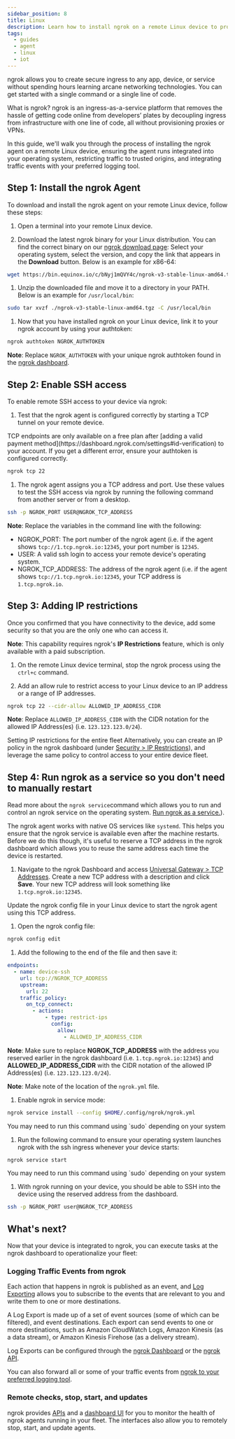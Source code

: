 ```yaml
---
sidebar_position: 8
title: Linux
description: Learn how to install ngrok on a remote Linux device to provide secure access and management.
tags:
  - guides
  - agent
  - linux
  - iot
---
```


ngrok allows you to create secure ingress to any app, device, or service without spending hours learning arcane networking technologies. You can get started with a single command or a single line of code.

What is ngrok? ngrok is an ingress-as-a-service platform that removes the hassle of getting code online from developers’ plates by decoupling ingress from infrastructure with one line of code, all without provisioning proxies or VPNs.

In this guide, we'll walk you through the process of installing the ngrok agent on a remote Linux device, ensuring the agent runs integrated into your operating system, restricting traffic to trusted origins, and integrating traffic events with your preferred logging tool.

## Step 1: Install the ngrok Agent

To download and install the ngrok agent on your remote Linux device, follow these steps:

1. Open a terminal into your remote Linux device.

1. Download the latest ngrok binary for your Linux distribution. You can find the correct binary on our [ngrok download page](https://download.ngrok.com): Select your operating system, select the version, and copy the link that appears in the **Download** button. Below is an example for x86-64:

```bash
wget https://bin.equinox.io/c/bNyj1mQVY4c/ngrok-v3-stable-linux-amd64.tgz
```

1. Unzip the downloaded file and move it to a directory in your PATH. Below is an example for `/usr/local/bin`:

```bash
sudo tar xvzf ./ngrok-v3-stable-linux-amd64.tgz -C /usr/local/bin
```

1. Now that you have installed ngrok on your Linux device, link it to your ngrok account by using your authtoken:

```bash
ngrok authtoken NGROK_AUTHTOKEN
```

**Note**: Replace `NGROK_AUTHTOKEN` with your unique ngrok authtoken found in the [ngrok dashboard](https://dashboard.ngrok.com/get-started/your-authtoken).

## Step 2: Enable SSH access

To enable remote SSH access to your device via ngrok:

1. Test that the ngrok agent is configured correctly by starting a TCP tunnel on your remote device.

<Warning>
TCP endpoints are only available on a free plan after [adding a valid payment method](https://dashboard.ngrok.com/settings#id-verification) to your account. If you get a different error, ensure your authtoken is configured correctly.
</Warning>

```bash
ngrok tcp 22
```

1. The ngrok agent assigns you a TCP address and port. Use these values to test the SSH access via ngrok by running the following command from another server or from a desktop.

```bash
ssh -p NGROK_PORT USER@NGROK_TCP_ADDRESS
```

**Note**: Replace the variables in the command line with the following:

- NGROK_PORT: The port number of the ngrok agent (i.e. if the agent shows `tcp://1.tcp.ngrok.io:12345`, your port number is `12345`.
- USER: A valid ssh login to access your remote device's operating system.
- NGROK_TCP_ADDRESS: The address of the ngrok agent (i.e. if the agent shows `tcp://1.tcp.ngrok.io:12345`, your TCP address is `1.tcp.ngrok.io`.

## Step 3: Adding IP restrictions

Once you confirmed that you have connectivity to the device, add some security so that you are the only one who can access it.

**Note**: This capability requires ngrok's **IP Restrictions** feature, which is only available with a paid subscription.

1. On the remote Linux device terminal, stop the ngrok process using the `ctrl+c` command.

1. Add an allow rule to restrict access to your Linux device to an IP address or a range of IP addresses.

```bash
ngrok tcp 22 --cidr-allow ALLOWED_IP_ADDRESS_CIDR
```

**Note**: Replace `ALLOWED_IP_ADDRESS_CIDR` with the CIDR notation for the allowed IP Address(es) (i.e. `123.123.123.0/24`).

<Tip> Setting IP restrictions for the entire fleet
Alternatively, you can create an IP policy in the ngrok dashboard (under [Security > IP Restrictions](https://dashboard.ngrok.com/security/ip-restrictions)), and leverage the same policy to control access to your entire device fleet.
</Tip>

## Step 4: Run ngrok as a service so you don't need to manually restart

Read more about the `ngrok service`command which allows you to run and control an ngrok service on the operating system. [Run ngrok as a service.](/agent/cli/#ngrok-service)).

The ngrok agent works with native OS services like `systemd`. This helps you ensure that the ngrok service is available even after the machine restarts. Before we do this though, it's useful to reserve a TCP address in the ngrok dashboard which allows you to reuse the same address each time the device is restarted.

1. Navigate to the ngrok Dashboard and access [Universal Gateway > TCP Addresses](https://dashboard.ngrok.com/tcp-addresses). Create a new TCP address with a description and click **Save**. Your new TCP address will look something like `1.tcp.ngrok.io:12345`.

Update the ngrok config file in your Linux device to start the ngrok agent using this TCP address.

1. Open the ngrok config file:

```bash
ngrok config edit
```

1. Add the following to the end of the file and then save it:

```yaml
endpoints:
  - name: device-ssh
    url: tcp://NGROK_TCP_ADDRESS
    upstream:
      url: 22
    traffic_policy:
      on_tcp_connect:
        - actions:
            - type: restrict-ips
              config:
                allow:
                  - ALLOWED_IP_ADDRESS_CIDR
```

**Note**: Make sure to replace **NGROK_TCP_ADDRESS** with the address you reserved earlier in the ngrok dashboard (i.e. `1.tcp.ngrok.io:12345`) and **ALLOWED_IP_ADDRESS_CIDR** with the CIDR notation of the allowed IP Address(es) (i.e. `123.123.123.0/24`).

**Note**: Make note of the location of the `ngrok.yml` file.

1. Enable ngrok in service mode:

```bash
ngrok service install --config $HOME/.config/ngrok/ngrok.yml
```

<Note>
You may need to run this command using `sudo` depending on your system
</Note>

1. Run the following command to ensure your operating system launches ngrok with the ssh ingress whenever your device starts:

```bash
ngrok service start
```

<Note>
You may need to run this command using `sudo` depending on your system
</Note>

1. With ngrok running on your device, you should be able to SSH into the device using the reserved address from the dashboard.

```bash
ssh -p NGROK_PORT user@NGROK_TCP_ADDRESS
```

## What's next?

Now that your device is integrated to ngrok, you can ​​execute tasks at the ngrok dashboard to operationalize your fleet:

### Logging Traffic Events from ngrok

Each action that happens in ngrok is published as an event, and [Log Exporting](/obs/) allows you to subscribe to the events that are relevant to you and write them to one or more destinations.

A Log Export is made up of a set of event sources (some of which can be filtered), and event destinations. Each export can send events to one or more destinations, such as Amazon CloudWatch Logs, Amazon Kinesis (as a data stream), or Amazon Kinesis Firehose (as a delivery stream).

Log Exports can be configured through the [ngrok Dashboard](https://dashboard.ngrok.com/observability/event-subscriptions) or the [ngrok API](/api/resources/event-destinations/).

You can also forward all or some of your traffic events from [ngrok to your preferred logging tool](/obs/).

### Remote checks, stop, start, and updates

ngrok provides [APIs](/api/resources/tunnel-sessions/#restart-tunnel-agent) and a [dashboard UI](https://dashboard.ngrok.com/tunnels/agents) for you to monitor the health of ngrok agents running in your fleet. The interfaces also allow you to remotely stop, start, and update agents.
